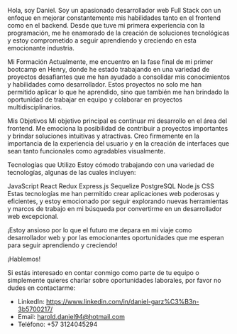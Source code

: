 Hola, soy Daniel.
Soy un apasionado desarrollador web Full Stack con un enfoque en mejorar constantemente mis habilidades tanto en el frontend como en el backend. Desde que tuve mi primera experiencia con la programación, me he enamorado de la creación de soluciones tecnológicas y estoy comprometido a seguir aprendiendo y creciendo en esta emocionante industria.

Mi Formación
Actualmente, me encuentro en la fase final de mi primer bootcamp en Henry, donde he estado trabajando en una variedad de proyectos desafiantes que me han ayudado a consolidar mis conocimientos y habilidades como desarrollador. Estos proyectos no solo me han permitido aplicar lo que he aprendido, sino que también me han brindado la oportunidad de trabajar en equipo y colaborar en proyectos multidisciplinarios.

Mis Objetivos
Mi objetivo principal es continuar mi desarrollo en el área del frontend. Me emociona la posibilidad de contribuir a proyectos importantes y brindar soluciones intuitivas y atractivas. Creo firmemente en la importancia de la experiencia del usuario y en la creación de interfaces que sean tanto funcionales como agradables visualmente.

Tecnologías que Utilizo
Estoy cómodo trabajando con una variedad de tecnologías, algunas de las cuales incluyen:

JavaScript
React
Redux
Express.js
Sequelize
PostgreSQL
Node.js
CSS
Estas tecnologías me han permitido crear aplicaciones web poderosas y eficientes, y estoy emocionado por seguir explorando nuevas herramientas y marcos de trabajo en mi búsqueda por convertirme en un desarrollador web excepcional.

¡Estoy ansioso por lo que el futuro me depara en mi viaje como desarrollador web y por las emocionantes oportunidades que me esperan para seguir aprendiendo y creciendo!

¡Hablemos!

Si estás interesado en contar conmigo como parte de tu equipo o simplemente quieres charlar sobre oportunidades laborales, por favor no dudes en contactarme:

- LinkedIn: https://www.linkedin.com/in/daniel-garz%C3%B3n-3b5700217/
- Email: harold.daniel94@hotmail.com
- Teléfono: +57 3124045294

